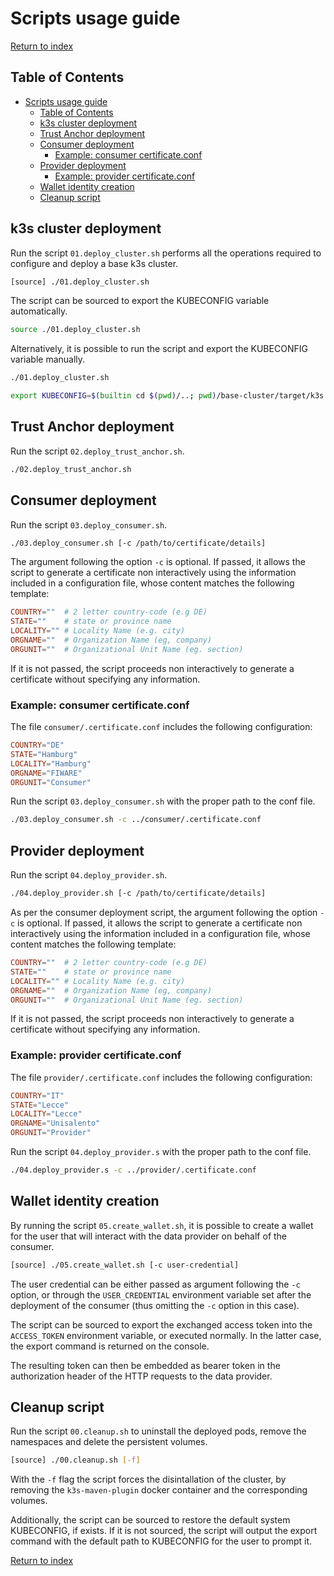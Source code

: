 # Scripts usage guide

[Return to index](./README.MD)

## Table of Contents

- [Scripts usage guide](#scripts-usage-guide)
  - [Table of Contents](#table-of-contents)
  - [k3s cluster deployment](#k3s-cluster-deployment)
  - [Trust Anchor deployment](#trust-anchor-deployment)
  - [Consumer deployment](#consumer-deployment)
    - [Example: consumer certificate.conf](#example-consumer-certificateconf)
  - [Provider deployment](#provider-deployment)
    - [Example: provider certificate.conf](#example-provider-certificateconf)
  - [Wallet identity creation](#wallet-identity-creation)
  - [Cleanup script](#cleanup-script)

## k3s cluster deployment

Run the script `01.deploy_cluster.sh` performs all the operations required to configure and deploy a base k3s cluster.

```bash
[source] ./01.deploy_cluster.sh
```

The script can be sourced to export the KUBECONFIG variable automatically.

```bash
source ./01.deploy_cluster.sh
```

Alternatively, it is possible to run the script and export the KUBECONFIG variable manually.

```bash
./01.deploy_cluster.sh

export KUBECONFIG=$(builtin cd $(pwd)/..; pwd)/base-cluster/target/k3s.yaml
```

## Trust Anchor deployment

Run the script `02.deploy_trust_anchor.sh`.

```bash
./02.deploy_trust_anchor.sh
```

## Consumer deployment

Run the script `03.deploy_consumer.sh`.

```bash
./03.deploy_consumer.sh [-c /path/to/certificate/details]
```

The argument following the option `-c` is optional. If passed, it allows the script to generate a certificate non interactively using the information included in a configuration file, whose content matches the following template:

```conf
COUNTRY=""  # 2 letter country-code (e.g DE)
STATE=""    # state or province name
LOCALITY="" # Locality Name (e.g. city)
ORGNAME=""  # Organization Name (eg, company)
ORGUNIT=""  # Organizational Unit Name (eg. section)
```

If it is not passed, the script proceeds non interactively to generate a certificate without specifying any information.

### Example: consumer certificate.conf

The file `consumer/.certificate.conf` includes the following configuration:

```conf
COUNTRY="DE"
STATE="Hamburg"
LOCALITY="Hamburg"
ORGNAME="FIWARE"
ORGUNIT="Consumer"
```

Run the script `03.deploy_consumer.sh` with the proper path to the conf file.

```bash
./03.deploy_consumer.sh -c ../consumer/.certificate.conf
```

## Provider deployment

Run the script `04.deploy_provider.sh`.

```bash
./04.deploy_provider.sh [-c /path/to/certificate/details]
```

As per the consumer deployment script, the argument following the option `-c` is optional. If passed, it allows the script to generate a certificate non interactively using the information included in a configuration file, whose content matches the following template:

```conf
COUNTRY=""  # 2 letter country-code (e.g DE)
STATE=""    # state or province name
LOCALITY="" # Locality Name (e.g. city)
ORGNAME=""  # Organization Name (eg, company)
ORGUNIT=""  # Organizational Unit Name (eg. section)
```

If it is not passed, the script proceeds non interactively to generate a certificate without specifying any information.

### Example: provider certificate.conf

The file `provider/.certificate.conf` includes the following configuration:

```conf
COUNTRY="IT"
STATE="Lecce"
LOCALITY="Lecce"
ORGNAME="Unisalento"
ORGUNIT="Provider"
```

Run the script `04.deploy_provider.s` with the proper path to the conf file.

```bash
./04.deploy_provider.s -c ../provider/.certificate.conf
```

## Wallet identity creation

By running the script `05.create_wallet.sh`, it is possible to create a wallet for the user that will interact with the data provider on behalf of the consumer.

```bash
[source] ./05.create_wallet.sh [-c user-credential]
```

The user credential can be either passed as argument following the `-c` option, or through the `USER_CREDENTIAL` environment variable set after the deployment of the consumer (thus omitting the `-c` option in this case).

The script can be sourced to export the exchanged access token into the `ACCESS_TOKEN` environment variable, or executed normally. In the latter case, the export command is returned on the console.

The resulting token can then be embedded as bearer token in the authorization header of the HTTP requests to the data provider.

## Cleanup script

Run the script `00.cleanup.sh` to uninstall the deployed pods, remove the namespaces and delete the persistent volumes.

```bash
[source] ./00.cleanup.sh [-f]
```

With the `-f` flag the script forces the disintallation of the cluster, by removing the `k3s-maven-plugin` docker container and the corresponding volumes.

Additionally, the script can be sourced to restore the default system KUBECONFIG, if exists. If it is not sourced, the script will output the export command with the default path to KUBECONFIG for the user to prompt it.

[Return to index](./README.MD)
